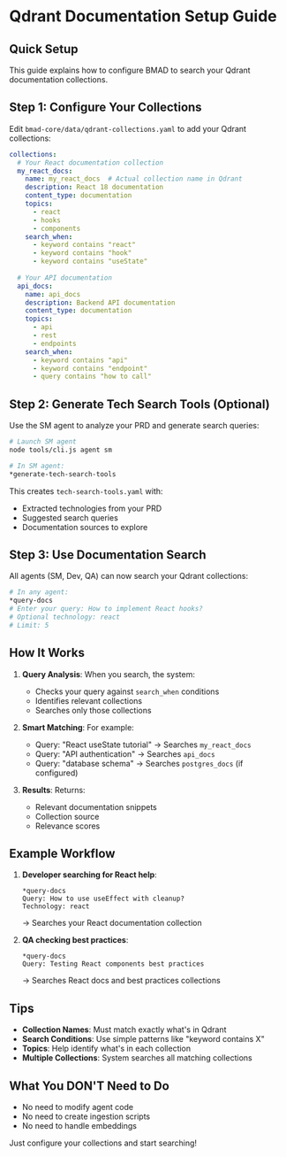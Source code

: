 # Qdrant Documentation Setup Guide

## Quick Setup

This guide explains how to configure BMAD to search your Qdrant documentation collections.

## Step 1: Configure Your Collections

Edit `bmad-core/data/qdrant-collections.yaml` to add your Qdrant collections:

```yaml
collections:
  # Your React documentation collection
  my_react_docs:
    name: my_react_docs  # Actual collection name in Qdrant
    description: React 18 documentation
    content_type: documentation
    topics:
      - react
      - hooks
      - components
    search_when:
      - keyword contains "react"
      - keyword contains "hook"
      - keyword contains "useState"
      
  # Your API documentation
  api_docs:
    name: api_docs
    description: Backend API documentation
    content_type: documentation
    topics:
      - api
      - rest
      - endpoints
    search_when:
      - keyword contains "api"
      - keyword contains "endpoint"
      - query contains "how to call"
```

## Step 2: Generate Tech Search Tools (Optional)

Use the SM agent to analyze your PRD and generate search queries:

```bash
# Launch SM agent
node tools/cli.js agent sm

# In SM agent:
*generate-tech-search-tools
```

This creates `tech-search-tools.yaml` with:
- Extracted technologies from your PRD
- Suggested search queries
- Documentation sources to explore

## Step 3: Use Documentation Search

All agents (SM, Dev, QA) can now search your Qdrant collections:

```bash
# In any agent:
*query-docs
# Enter your query: How to implement React hooks?
# Optional technology: react
# Limit: 5
```

## How It Works

1. **Query Analysis**: When you search, the system:
   - Checks your query against `search_when` conditions
   - Identifies relevant collections
   - Searches only those collections

2. **Smart Matching**: For example:
   - Query: "React useState tutorial" → Searches `my_react_docs`
   - Query: "API authentication" → Searches `api_docs`
   - Query: "database schema" → Searches `postgres_docs` (if configured)

3. **Results**: Returns:
   - Relevant documentation snippets
   - Collection source
   - Relevance scores

## Example Workflow

1. **Developer searching for React help**:
   ```
   *query-docs
   Query: How to use useEffect with cleanup?
   Technology: react
   ```
   → Searches your React documentation collection

2. **QA checking best practices**:
   ```
   *query-docs
   Query: Testing React components best practices
   ```
   → Searches React docs and best practices collections

## Tips

- **Collection Names**: Must match exactly what's in Qdrant
- **Search Conditions**: Use simple patterns like "keyword contains X"
- **Topics**: Help identify what's in each collection
- **Multiple Collections**: System searches all matching collections

## What You DON'T Need to Do

- No need to modify agent code
- No need to create ingestion scripts
- No need to handle embeddings

Just configure your collections and start searching!